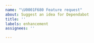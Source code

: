 ```yaml
---
name: "\U0001F680 Feature request"
about: Suggest an idea for Dependabot
title: ''
labels: enhancement
assignees: ''

---
```


<!-- Please search existing issues to avoid creating duplicates. -->

<!-- Describe the feature you'd like and add any relevant labels. -->

<!-- If you would like to contribute pull requests: https://github.com/dependabot/dependabot-core -->
